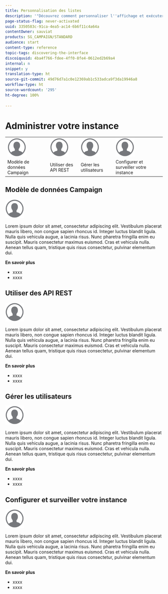 ```yaml
---
title: Personnalisation des listes
description: '"Découvrez comment personnaliser l''affichage et exécuter des actions sur les écrans de type Liste dans Adobe Campaign Standard : tri, filtrage, suppression ou duplication d''éléments. Les écrans de type Liste affichent les éléments d''une ou plusieurs ressources données."'
page-status-flag: never-activated
uuid: 3350583c-91ca-4ea5-ac14-6b6f11c4a64a
contentOwner: sauviat
products: SG_CAMPAIGN/STANDARD
audience: start
content-type: reference
topic-tags: discovering-the-interface
discoiquuid: 4ba4f766-fdee-4ff0-8fe4-0612ed2b69a4
internal: n
snippet: y
translation-type: ht
source-git-commit: 49d76d7a1c0e12369ab1c533adca9f3da19946a8
workflow-type: ht
source-wordcount: '295'
ht-degree: 100%

---
```



# Administrer votre instance

<table>
<tr>
    <td valign="top">
        <a href="../../start/using/work-with-audiences.md"><img width="60px" alt="conditions" src="assets/icon_profile.svg"/></a>
    </td>
    <td valign="top">
        <a href="../../api/using/creating-a-service.md"><img width="60px" alt="conditions" src="assets/icon_profile.svg"/></a>
    </td>
    <td valign="top">
        <a href="../../api/using/interacting-with-custom-resources.md"><img width="60px" alt="conditions" src="assets/icon_profile.svg"/></a>
    </td>
    <td valign="top">
        <a href="../../api/using/interacting-with-marketing-history.md"><img width="60px" alt="conditions" src="assets/icon_profile.svg"/></a>
    </td>
</tr>
<tr>
<td>Modèle de données Campaign</td>
<td>Utiliser des API REST</td>
<td>Gérer les utilisateurs</td>
<td>Configurer et surveiller votre instance</td>
</tr>
</table>

## Modèle de données Campaign

<img width="60px" alt="conditions" src="assets/icon_profile.svg"/>

Lorem ipsum dolor sit amet, consectetur adipiscing elit. Vestibulum placerat mauris libero, non congue sapien rhoncus id. Integer luctus blandit ligula. Nulla quis vehicula augue, a lacinia risus. Nunc pharetra fringilla enim eu suscipit. Mauris consectetur maximus euismod. Cras et vehicula nulla. Aenean tellus quam, tristique quis risus consectetur, pulvinar elementum dui.

**En savoir plus**

* xxxx
* xxxx

## Utiliser des API REST

<img width="60px" alt="conditions" src="assets/icon_profile.svg"/>

Lorem ipsum dolor sit amet, consectetur adipiscing elit. Vestibulum placerat mauris libero, non congue sapien rhoncus id. Integer luctus blandit ligula. Nulla quis vehicula augue, a lacinia risus. Nunc pharetra fringilla enim eu suscipit. Mauris consectetur maximus euismod. Cras et vehicula nulla. Aenean tellus quam, tristique quis risus consectetur, pulvinar elementum dui.

**En savoir plus**

* xxxx
* xxxx

## Gérer les utilisateurs

<img width="60px" alt="conditions" src="assets/icon_profile.svg"/>

Lorem ipsum dolor sit amet, consectetur adipiscing elit. Vestibulum placerat mauris libero, non congue sapien rhoncus id. Integer luctus blandit ligula. Nulla quis vehicula augue, a lacinia risus. Nunc pharetra fringilla enim eu suscipit. Mauris consectetur maximus euismod. Cras et vehicula nulla. Aenean tellus quam, tristique quis risus consectetur, pulvinar elementum dui.

**En savoir plus**

* xxxx
* xxxx

## Configurer et surveiller votre instance

<img width="60px" alt="conditions" src="assets/icon_profile.svg"/>

Lorem ipsum dolor sit amet, consectetur adipiscing elit. Vestibulum placerat mauris libero, non congue sapien rhoncus id. Integer luctus blandit ligula. Nulla quis vehicula augue, a lacinia risus. Nunc pharetra fringilla enim eu suscipit. Mauris consectetur maximus euismod. Cras et vehicula nulla. Aenean tellus quam, tristique quis risus consectetur, pulvinar elementum dui.

**En savoir plus**

* xxxx
* xxxx
